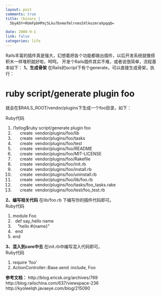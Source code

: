 ```yaml
--- 
layout: post
comments: true
title: !binary |
  5byA5Y+RUmFpbHPmj5Lku7bnmoTmlrnms5XlkozmraXpqqQ=

date: 2008-9-1
link: false
categories: life
---
```

Rails丰富的插件真是强大，幻想着把各个功能都做出插件，以后开发系统就像搭积木一样堆积就好啦，呵呵。
开发个Rails插件其实不难，或者说很简单，流程基本如下：
<strong>1、生成骨架</strong>
在Rails的script下有个generate，可以直接生成骨架，执行：
# ruby script/generate plugin foo
就会在$RAILS_ROOT/vendor/plugins下生成一个foo目录，如下：
<div class="codeText">
<div class="codeHead">Ruby代码</div>
<ol class="dp-rb" start="1">
	<li class="alt"><span><span>/1stlog</span><span class="variable">$ruby</span><span> script/generate plugin foo  </span></span></li>
	<li><span>      create  vendor/plugins/foo/lib  </span></li>
	<li class="alt"><span>      create  vendor/plugins/foo/tasks  </span></li>
	<li><span>      create  vendor/plugins/foo/test  </span></li>
	<li class="alt"><span>      create  vendor/plugins/foo/README  </span></li>
	<li><span>      create  vendor/plugins/foo/MIT-LICENSE  </span></li>
	<li class="alt"><span>      create  vendor/plugins/foo/Rakefile  </span></li>
	<li><span>      create  vendor/plugins/foo/init.rb  </span></li>
	<li class="alt"><span>      create  vendor/plugins/foo/install.rb  </span></li>
	<li><span>      create  vendor/plugins/foo/uninstall.rb  </span></li>
	<li class="alt"><span>      create  vendor/plugins/foo/lib/foo.rb  </span></li>
	<li><span>      create  vendor/plugins/foo/tasks/foo_tasks.rake  </span></li>
	<li class="alt"><span>      create  vendor/plugins/foo/test/foo_test.rb  </span></li>
</ol>
</div>
<strong>2、编写相关代码</strong>
在lib/foo.rb 下编写你的插件代码即可。
<div class="codeText">
<div class="codeHead">Ruby代码</div>
<ol class="dp-rb" start="1">
	<li class="alt"><span><span class="keyword">module</span><span> Foo  </span></span></li>
	<li><span>  <span class="keyword">def</span><span> say_hello name  </span></span></li>
	<li class="alt"><span>    <span class="string">"hello #{name}"</span><span>  </span></span></li>
	<li><span>  <span class="keyword">end</span><span>  </span></span></li>
	<li class="alt"><span><span class="keyword">end</span><span>  </span></span></li>
</ol>
</div>
<strong>3、混入到core中去</strong>
在init.rb中编写混入代码即可。
<div class="codeText">
<div class="codeHead">Ruby代码</div>
<ol class="dp-rb" start="1">
	<li class="alt"><span><span>require </span><span class="string">'foo'</span><span>    </span></span></li>
	<li><span>ActionController::Base.send <span class="symbol">:include</span><span>, Foo
</span></span></li>
</ol>
</div>
<strong>参考文档：</strong>
http://blog.ericsk.org/archives/769
http://blog.railschina.com/637/viewspace-236
http://kyoleelqh.javaeye.com/blog/215090
